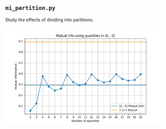 ## `mi_partition.py`

Study the effects of dividing into partitions.

![picture of mutual information to each number of quantiles](mutual_info_partitioning.png "mi partitions")